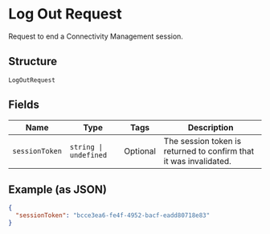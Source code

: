 
# Log Out Request

Request to end a Connectivity Management session.

## Structure

`LogOutRequest`

## Fields

| Name | Type | Tags | Description |
|  --- | --- | --- | --- |
| `sessionToken` | `string \| undefined` | Optional | The session token is returned to confirm that it was invalidated. |

## Example (as JSON)

```json
{
  "sessionToken": "bcce3ea6-fe4f-4952-bacf-eadd80718e83"
}
```

